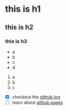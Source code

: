 # this is h1
## this is h2
### this is h3




+ a
+ b
+ c
+ d

1. a
1. b
1. c        

- [X] checkout the [github log](http://github.com)
- [ ] learn about [github pages](http://pages.github.com)